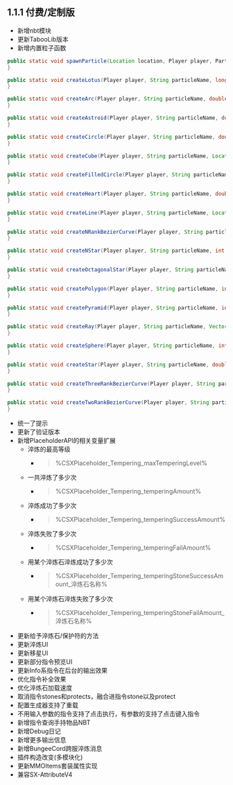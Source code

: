 ## 1.1.1 付费/定制版

- 新增nbt模块
- 更新TabooLib版本
- 新增内置粒子函数

```java line-numbers
public static void spawnParticle(Location location, Player player, Particle particle, Vector offset, double speed, int count, Object data) {
}

public static void createLotus(Player player, String particleName, long period, Vector vector, int count, double speed, ProxyParticle.Data data) {
}

public static void createArc(Player player, String particleName, double startAngele, double angle, double radius, double step, long period, Vector vector, int count, double speed, ProxyParticle.Data data) {
}

public static void createAstroid(Player player, String particleName, double radius, Vector vector, int count, double speed, ProxyParticle.Data data) {
}

public static void createCircle(Player player, String particleName, double radius, double step, long period, Vector vector, int count, double speed, ProxyParticle.Data data) {
}

public static void createCube(Player player, String particleName, Location minLoc, Location maxLoc, double step, Vector vector, int count, double speed, ProxyParticle.Data data) {
}

public static void createFilledCircle(Player player, String particleName, double radius, int sample, Vector vector, int count, double speed, ProxyParticle.Data data) {
}

public static void createHeart(Player player, String particleName, double xScaleRate, double yScaleRate, long period, Vector vector, int count, double speed, ProxyParticle.Data data) {
}

public static void createLine(Player player, String particleName, Location end, double step, long period, Vector vector, int count, double speed, ProxyParticle.Data data) {
}

public static void createNRankBezierCurve(Player player, String particleName, List<Location> locations, double step, Vector vector, int count, double speed, ProxyParticle.Data data) {
}

public static void createNStar(Player player, String particleName, int corner, double radius, double step, Vector vector, int count, double speed, ProxyParticle.Data data) {
}

public static void createOctagonalStar(Player player, String particleName, double radius, double step, Vector vector, int count, double speed, ProxyParticle.Data data) {
}

public static void createPolygon(Player player, String particleName, int side, double step, Vector vector, int count, double speed, ProxyParticle.Data data) {
}

public static void createPyramid(Player player, String particleName, int side, double radius, double height, double step, Vector vector, int count, double speed, ProxyParticle.Data data) {
}

public static void createRay(Player player, String particleName, Vector direction, double maxLength, double step, double range, String stopType, long period, Vector vector, int count, double speed, ProxyParticle.Data data) {
}

public static void createSphere(Player player, String particleName, int sample, double radius, Vector vector, int count, double speed, ProxyParticle.Data data) {
}

public static void createStar(Player player, String particleName, double radius, double step, long period, Vector vector, int count, double speed, ProxyParticle.Data data) {
}

public static void createThreeRankBezierCurve(Player player, String particleName, Location p0, Location p1, Location p2, Location p3, double step, Vector vector, int count, double speed, ProxyParticle.Data data) {
}

public static void createTwoRankBezierCurve(Player player, String particleName, Location p0, Location p1, Location p2, double step, Vector vector, int count, double speed, ProxyParticle.Data data) {
}
```

- 统一了提示
- 更新了验证版本
- 新增PlaceholderAPI的相关变量扩展
    - 淬炼的最高等级
        - > %CSXPlaceholder_Tempering_maxTemperingLevel%
    - 一共淬炼了多少次
        - > %CSXPlaceholder_Tempering_temperingAmount%
    - 淬炼成功了多少次
        - > %CSXPlaceholder_Tempering_temperingSuccessAmount%
    - 淬炼失败了多少次
        - > %CSXPlaceholder_Tempering_temperingFailAmount%
    - 用某个淬炼石淬炼成功了多少次
        - > %CSXPlaceholder_Tempering_temperingStoneSuccessAmount_淬炼石名称%
    - 用某个淬炼石淬炼失败了多少次
        - > %CSXPlaceholder_Tempering_temperingStoneFailAmount_淬炼石名称%
- 更新给予淬炼石/保护符的方法
- 更新淬炼UI
- 更新移星UI
- 更新部分指令预览UI
- 更新Info系指令在后台的输出效果
- 优化指令补全效果
- 优化淬炼石加载速度
- 取消指令stones和protects，融合进指令stone以及protect
- 配置生成器支持了重载
- 不用输入参数的指令支持了点击执行，有参数的支持了点击键入指令
- 新增指令查询手持物品NBT
- 新增Debug日记
- 新增更多输出信息
- 新增BungeeCord跨服淬炼消息
- 插件构造改变(多模块化)
- 更新MMOItems套装属性实现
- 兼容SX-AttributeV4